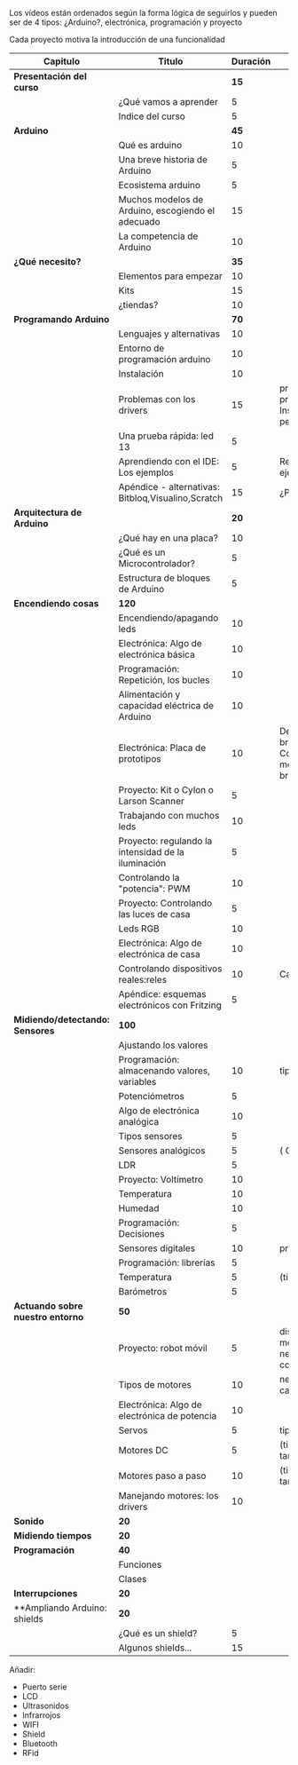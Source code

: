 
Los vídeos están ordenados según la forma lógica de seguirlos y pueden ser de 4 tipos: ¿Arduino?, electrónica, programación y proyecto

Cada proyecto motiva la introducción de una funcionalidad

|Capitulo|Titulo|Duración|Descripción
|---|---|---|---
|**Presentación del curso**||**15**|
||¿Qué vamos a aprender|5
||Indice del curso|5
|**Arduino**||**45**||
||Qué es arduino|10||
||Una breve historia de Arduino| 5
||Ecosistema arduino|5||
||Muchos modelos de Arduino, escogiendo el adecuado|15||
||La competencia de Arduino|10||Raspberry, ESP, etc.
|**¿Qué necesito?**||**35**|||Componentes y herramientas básicos
||Elementos para empezar|10||
||Kits|15||
||¿tiendas?|10||
|**Programando Arduino**||**70**|||
||Lenguajes y alternativas|10||
||Entorno de programación arduino| 10||
||Instalación | 10||
||Problemas con los drivers|15|principales problemas de Instalación y permisos
||Una prueba rápida: led 13| 5||
||Aprendiendo con el IDE: Los ejemplos| 5| Repaso de los ejemplos
||Apéndice - alternativas: Bitbloq,Visualino,Scratch| 15 |¿Puede distraer?
|**Arquitectura de Arduino**||**20**|||
||¿Qué hay en una placa?|10|||
||¿Qué es un Microcontrolador?| 5|||
||Estructura de bloques de Arduino|5||
|**Encendiendo cosas**|**120**|||
||Encendiendo/apagando leds| 10||
||Electrónica: Algo de electrónica básica | 10||
||Programación: Repetición, los bucles | 10||
||Alimentación y capacidad eléctrica de Arduino| 10|
||Electrónica: Placa de prototipos|10|Descripción de la breadboard, Convertimos el montaje anterior a breadboard
||Proyecto: Kit o Cylon o Larson Scanner|5
||Trabajando con muchos leds| 10||
||Proyecto: regulando la intensidad de la iluminación|5
||Controlando la "potencia": PWM | 10||
||Proyecto: Controlando las luces de casa|5
||Leds RGB|10
||Electrónica: Algo de electrónica de casa| 10
||Controlando dispositivos reales:reles | 10 | Calidad, cuidado|
||Apéndice: esquemas electrónicos con Fritzing| 5
|**Midiendo/detectando: Sensores**|**100**|||
||Ajustando los valores
||Programación: almacenando valores, variables|10| tipos y ámbitos
||Potenciómetros | 5|||
||Algo de electrónica analógica | 10
||Tipos sensores | 5
||Sensores analógicos | 5 | ( Calibrado )
||LDR|5||
||Proyecto: Voltímetro|10|
||Temperatura| 10||
||Humedad | 10||
||Programación: Decisiones|5|
||Sensores digitales| 10| protocolos
||Programación: librerías|5
||Temperatura | 5| (tipo, precisión)
||Barómetros| 5
|**Actuando sobre nuestro entorno**|**50**|||
||Proyecto: robot móvil| 5| distintos tipos de movimiento y necesidades de control
||Tipos de motores| 10 | necesidades y características
||Electrónica: Algo de electrónica de potencia | 10
||Servos| 5| tipos
||Motores DC | 5| (tipos, potencia, tamaño,reducciones)
||Motores paso a paso | 10 |(tipos, potencia, tamaño|
||Manejando motores: los drivers| 10||
|**Sonido**|**20**|||
|**Midiendo tiempos**|**20**|||
|**Programación**|**40**|||
|| Funciones|||
|| Clases|||
|**Interrupciones**|**20**||||
|**Ampliando Arduino: shields|**20**||
||¿Qué es un shield?|5|||
||Algunos shields...|15|||

Añadir:
* Puerto serie
* LCD
* Ultrasonidos
* Infrarrojos
* WIFI
* Shield
* Bluetooth
* RFid
